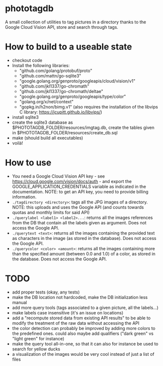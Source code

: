 # phototagdb
A small collection of utilities to tag pictures in a directory thanks to the Google Cloud Vision API, store and search through tags.

# How to build to a useable state
* checkout code
* Install the following libraries:
	* "github.com/golang/protobuf/proto"
	* "github.com/mattn/go-sqlite3"
	* "google.golang.org/genproto/googleapis/cloud/vision/v1"
	* "github.com/jkl1337/go-chromath"
	* "github.com/jkl1337/go-chromath/deltae"
	* "google.golang.org/genproto/googleapis/type/color"
	* "golang.org/x/net/context"
	* "gopkg.in/h2non/bimg.v1" (also requires the installation of the libvips C library: https://jcupitt.github.io/libvips/)
* install sqlite3
* create the sqlite3 database as $PHOTOTAGDB\_FOLDER/resources/imgtag.db, create the tables given in $PHOTOTAGDB\_FOLDER/resources/create\_db.sql
* make (should build all executables)
* voilà!

# How to use
* You need a Google Cloud Vision API key - see https://cloud.google.com/vision/docs/auth - and export the GOOGLE\_APPLICATION\_CREDENTIALS variable as indicated in the documentation. NOTE: to get an API key, you need to provide billing information.
* `./tagdirectory <directory>`: tags all the JPG images of a directory. NOTE: this uploads and uses the Google API (and counts towards quotas and monthly limits for said API)
* `./querylabel <label1> <label2>...`: returns all the images references from the DB that contain all the labels given as argument. Does not access the Google API.
* `./querytext <text>`: returns all the images containing the provided text as characters in the image (as stored in the database). Does not access the Google API.
* `./querycolor <color> <amount>`: returns all the images containing more than the specified amount (between 0.0 and 1.0) of a color, as stored in the database. Does not access the Google API.

# TODO
* add proper tests (okay, any tests)
* make the DB location not hardcoded, make the DB initialization less manual
* add more query tools (tags associated to a given picture, all the labels...)
* make labels case insensitive (it's an issue on locations)
* add a "recompute stored data from existing API results" to be able to modify the treatment of the raw data without accessing the API
* the color detection can probably be improved by adding more colors to the predefined ones. could also maybe add qualifiers ("dark green" vs "light green" for instance)
* make the query tool all-in-one, so that it can also for instance be used to search for yellow ducks
* a visualization of the images would be very cool instead of just a list of files
